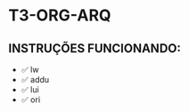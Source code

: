# T3-ORG-ARQ




## INSTRUÇÕES FUNCIONANDO:

- :white_check_mark: lw
- :white_check_mark: addu
- :white_check_mark: lui
- :white_check_mark: ori
